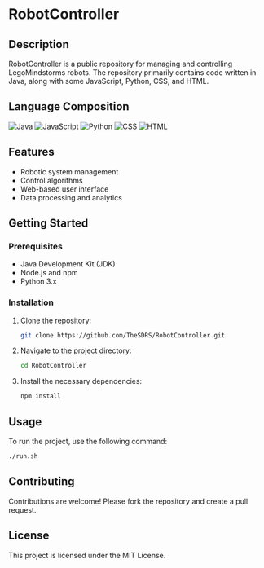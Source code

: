 # RobotController

## Description
RobotController is a public repository for managing and controlling LegoMindstorms robots. The repository primarily contains code written in Java, along with some JavaScript, Python, CSS, and HTML.

## Language Composition
![Java](https://img.shields.io/badge/dynamic/json?color=blue&label=Java&query=Java&url=https://api.github.com/repos/TheSDRS/RobotController/languages)
![JavaScript](https://img.shields.io/badge/dynamic/json?color=yellow&label=JavaScript&query=JavaScript&url=https://api.github.com/repos/TheSDRS/RobotController/languages)
![Python](https://img.shields.io/badge/dynamic/json?color=green&label=Python&query=Python&url=https://api.github.com/repos/TheSDRS/RobotController/languages)
![CSS](https://img.shields.io/badge/dynamic/json?color=red&label=CSS&query=CSS&url=https://api.github.com/repos/TheSDRS/RobotController/languages)
![HTML](https://img.shields.io/badge/dynamic/json?color=orange&label=HTML&query=HTML&url=https://api.github.com/repos/TheSDRS/RobotController/languages)

## Features
- Robotic system management
- Control algorithms
- Web-based user interface
- Data processing and analytics

## Getting Started
### Prerequisites
- Java Development Kit (JDK)
- Node.js and npm
- Python 3.x

### Installation
1. Clone the repository:
    ```bash
    git clone https://github.com/TheSDRS/RobotController.git
    ```
2. Navigate to the project directory:
    ```bash
    cd RobotController
    ```
3. Install the necessary dependencies:
    ```bash
    npm install
    ```

## Usage
To run the project, use the following command:
```bash
./run.sh
```

## Contributing
Contributions are welcome! Please fork the repository and create a pull request.

## License
This project is licensed under the MIT License.